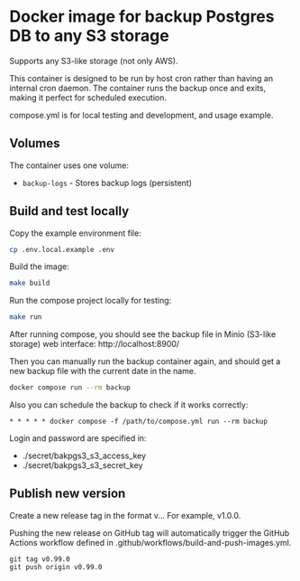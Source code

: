 # Docker image for backup Postgres DB to any S3 storage

Supports any S3-like storage (not only AWS).

This container is designed to be run by host cron rather than having an internal cron daemon.
The container runs the backup once and exits, making it perfect for scheduled execution.

compose.yml is for local testing and development, and usage example.

## Volumes

The container uses one volume:
- `backup-logs` - Stores backup logs (persistent)

## Build and test locally

Copy the example environment file:

```bash
cp .env.local.example .env
```

Build the image:

```bash
make build
```

Run the compose project locally for testing:

```bash
make run
```

After running compose, you should see the backup file in Minio (S3-like storage) web interface:
http://localhost:8900/

Then you can manually run the backup container again, and should
get a new backup file with the current date in the name.

```bash
docker compose run --rm backup
```

Also you can schedule the backup to check if it works correctly:
```crontab
* * * * * docker compose -f /path/to/compose.yml run --rm backup
```

Login and password are specified in:

- ./secret/bakpgs3_s3_access_key
- ./secret/bakpgs3_s3_secret_key

## Publish new version

Create a new release tag in the format v<major>.<minor>.<patch>.
For example, v1.0.0.

Pushing the new release on GitHub tag will automatically trigger
the GitHub Actions workflow defined in
.github/workflows/build-and-push-images.yml.

```
git tag v0.99.0
git push origin v0.99.0
```
